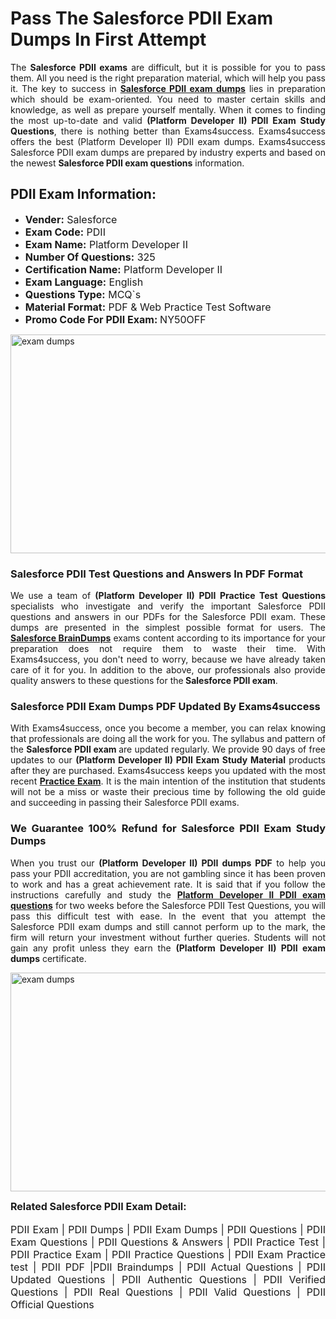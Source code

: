 <h1><strong><strong>Pass The Salesforce PDII Exam Dumps In First Attempt</strong></strong></h1> <p style="text-align:justify">The <strong>Salesforce PDII exams</strong> are difficult, but it is possible for you to pass them. All you need is the right preparation material, which will help you pass it. The key to success in <a href="https://www.exams4success.com/salesforce/pdii-pdf-exam-dumps"><strong>Salesforce PDII exam dumps</strong></a> lies in preparation which should be exam-oriented. You need to master certain skills and knowledge, as well as prepare yourself mentally. When it comes to finding the most up-to-date and valid <strong>(Platform Developer II) PDII Exam Study Questions</strong>, there is nothing better than Exams4success. Exams4success offers the best (Platform Developer II) PDII exam dumps. Exams4success Salesforce PDII exam dumps are prepared by industry experts and based on the newest <strong>Salesforce PDII exam questions</strong> information.</p> <h2><strong><strong>PDII Exam Information:</strong></strong></h2> <ul> <li><span style="font-size:16px"><strong>Vender:</strong> Salesforce</span></li> <li><span style="font-size:16px"><strong>Exam Code:</strong> PDII</span></li> <li><span style="font-size:16px"><strong>Exam Name:</strong> Platform Developer II</span></li> <li><span style="font-size:16px"><strong>Number Of Questions:</strong> 325</span></li> <li><span style="font-size:16px"><strong>Certification Name:</strong> Platform Developer II</span></li> <li><span style="font-size:16px"><strong>Exam Language:</strong> English</span></li> <li><span style="font-size:16px"><strong>Questions Type:</strong> MCQ`s</span></li> <li><span style="font-size:16px"><strong>Material Format:</strong> PDF & Web Practice Test Software</span></li> <li><span style="font-size:16px"><strong>Promo Code For PDII Exam: </strong>NY50OFF</span></li> </ul> <p><a href="https://www.exams4success.com/salesforce/pdii-pdf-exam-dumps" rel="no-follow"><img alt="exam dumps" src="https://www.certcollections.com/uploads/content/infrist1.png" style="height:350px; width:750px" /></a></p> <h3><strong>Salesforce PDII Test Questions and Answers In PDF Format</strong></h3> <p style="text-align:justify">We use a team of <strong>(Platform Developer II) PDII Practice Test Questions</strong> specialists who investigate and verify the important Salesforce PDII questions and answers in our PDFs for the Salesforce PDII exam. These dumps are presented in the simplest possible format for users. The <a href="https://www.exams4success.com/salesforce-exam-dumps"><strong>Salesforce BrainDumps</strong></a> exams content according to its importance for your preparation does not require them to waste their time. With Exams4success, you don't need to worry, because we have already taken care of it for you. In addition to the above, our professionals also provide quality answers to these questions for the<strong> Salesforce PDII exam</strong>.</p> <h3><strong> Salesforce PDII Exam Dumps PDF Updated By Exams4success</strong></h3> <p style="text-align:justify">With Exams4success, once you become a member, you can relax knowing that professionals are doing all the work for you. The syllabus and pattern of the <strong>Salesforce PDII exam </strong>are updated regularly. We provide 90 days of free updates to our <strong>(Platform Developer II) PDII Exam Study Material</strong> products after they are purchased. Exams4success keeps you updated with the most recent <a href="https://www.exams4success.com/"><strong>Practice Exam</strong></a>. It is the main intention of the institution that students will not be a miss or waste their precious time by following the old guide and succeeding in passing their Salesforce PDII exams.</p> <h3 style="text-align:justify"><strong>We Guarantee 100% Refund for Salesforce PDII Exam Study Dumps</strong></h3> <p style="text-align:justify">When you trust our <strong>(Platform Developer II) PDII dumps PDF</strong> to help you pass your PDII accreditation, you are not gambling since it has been proven to work and has a great achievement rate. It is said that if you follow the instructions carefully and study the <a href="https://www.exams4success.com/salesforce/pdii-pdf-exam-dumps"><strong>Platform Developer II PDII exam questions</strong></a> for two weeks before the Salesforce PDII Test Questions, you will pass this difficult test with ease. In the event that you attempt the Salesforce PDII exam dumps and still cannot perform up to the mark, the firm will return your investment without further queries. Students will not gain any profit unless they earn the <strong>(Platform Developer II) PDII exam dumps</strong> certificate.</p> <p style="text-align:justify"><a href="https://www.exams4success.com/salesforce/pdii-pdf-exam-dumps" rel="no-follow"><img alt="exam dumps" src="https://www.certcollections.com/uploads/content/free_demo1.png" style="height:350px; width:750px" /></a></p> <p style="text-align:justify"><span style="font-size:16px"><strong>Related Salesforce PDII Exam Detail:</strong></span><br /> <br /> <span style="font-size:16px">PDII Exam | PDII Dumps | PDII Exam Dumps | PDII Questions | PDII Exam Questions | PDII Questions & Answers | PDII Practice Test | PDII Practice Exam | PDII Practice Questions | PDII Exam Practice test | PDII PDF |PDII Braindumps | PDII Actual Questions | PDII Updated Questions | PDII Authentic Questions | PDII Verified Questions | PDII Real Questions | PDII Valid Questions | PDII Official Questions</span></p>
